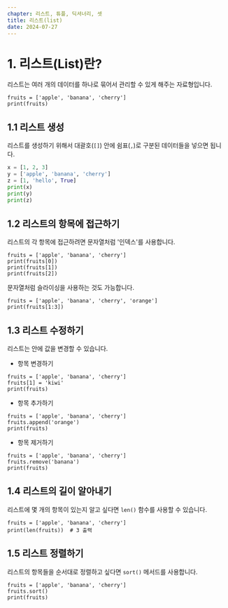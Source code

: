 ```yaml
---
chapter: 리스트, 튜플, 딕셔너리, 셋
title: 리스트(list)
date: 2024-07-27
---
```


# 1. 리스트(List)란?

리스트는 여러 개의 데이터를 하나로 묶어서 관리할 수 있게 해주는 자료형입니다. 

```python-exec
fruits = ['apple', 'banana', 'cherry']
print(fruits)
```

## 1.1 리스트 생성

리스트를 생성하기 위해서 대괄호(`[]`) 안에 쉼표(`,`)로 구분된 데이터들을 넣으면 됩니다.

```python
x = [1, 2, 3]
y = ['apple', 'banana', 'cherry']
z = [1, 'hello', True]
print(x)
print(y)
print(z)
```

## 1.2 리스트의 항목에 접근하기

리스트의 각 항목에 접근하려면 문자열처럼 '인덱스'를 사용합니다.

```python-exec
fruits = ['apple', 'banana', 'cherry']
print(fruits[0])
print(fruits[1])
print(fruits[2])
```

문자열처럼 슬라이싱을 사용하는 것도 가능합니다.

```python-exec
fruits = ['apple', 'banana', 'cherry', 'orange']
print(fruits[1:3])
```

## 1.3 리스트 수정하기

리스트는 안에 값을 변경할 수 있습니다.

* 항목 변경하기
```python-exec
fruits = ['apple', 'banana', 'cherry']
fruits[1] = 'kiwi'
print(fruits)
```

* 항목 추가하기
```python-exec
fruits = ['apple', 'banana', 'cherry']
fruits.append('orange')
print(fruits)
```

* 항목 제거하기
```python-exec
fruits = ['apple', 'banana', 'cherry']
fruits.remove('banana')
print(fruits)
```

## 1.4 리스트의 길이 알아내기

리스트에 몇 개의 항목이 있는지 알고 싶다면 `len()` 함수를 사용할 수 있습니다.

```python-exec
fruits = ['apple', 'banana', 'cherry']
print(len(fruits))  # 3 출력
```

## 1.5 리스트 정렬하기

리스트의 항목들을 순서대로 정렬하고 싶다면 `sort()` 메서드를 사용합니다.

```python-exec
fruits = ['apple', 'banana', 'cherry']
fruits.sort()
print(fruits)
```